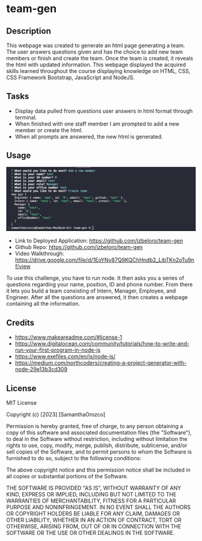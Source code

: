 # team-gen

## Description

This webpage was created to generate an html page generating a team. The user answers questions given and has the choice to add new team members or finish and create the team. Once the team is created, it reveals the html with updated information. This webpage displayed the acquired skills learned throughout the course displaying knowledge on HTML, CSS, CSS Framework Bootstrap, JavaScript and NodeJS. 


## Tasks
- Display data pulled from questions user answers in html format through terminal.
- When finished with one staff member I am prompted to add a new member or create the html.
- When all prompts are answered, the new html is generated.


## Usage
![ScreenShot](./assets/shot.png)

- Link to Deployed Application: https://github.com/izbeloro/team-gen
- Github Repo: https://github.com/izbeloro/team-gen
- Video Walkthrough: https://drive.google.com/file/d/1EoYNv87Q9KQChHndb2_LibTKn2oTu9nf/view


To use this challenge, you have to run node. It then asks you a series of questions regarding your name, position, ID and phone number. From there it lets you build a team consisting of Intern, Manager, Employee, and Engineer. After all the questions are answered, it then creates a webpage containing all the information.


## Credits

- https://www.makeareadme.com/#license-1
- https://www.digitalocean.com/community/tutorials/how-to-write-and-run-your-first-program-in-node-js
- https://www.exefiles.com/en/js/node-js/
- https://medium.com/northcoders/creating-a-project-generator-with-node-29e13b3cd309


## License

MIT License

Copyright (c) [2023] [SamanthaOrozco]

Permission is hereby granted, free of charge, to any person obtaining a copy
of this software and associated documentation files (the "Software"), to deal
in the Software without restriction, including without limitation the rights
to use, copy, modify, merge, publish, distribute, sublicense, and/or sell
copies of the Software, and to permit persons to whom the Software is
furnished to do so, subject to the following conditions:

The above copyright notice and this permission notice shall be included in all
copies or substantial portions of the Software.

THE SOFTWARE IS PROVIDED "AS IS", WITHOUT WARRANTY OF ANY KIND, EXPRESS OR
IMPLIED, INCLUDING BUT NOT LIMITED TO THE WARRANTIES OF MERCHANTABILITY,
FITNESS FOR A PARTICULAR PURPOSE AND NONINFRINGEMENT. IN NO EVENT SHALL THE
AUTHORS OR COPYRIGHT HOLDERS BE LIABLE FOR ANY CLAIM, DAMAGES OR OTHER
LIABILITY, WHETHER IN AN ACTION OF CONTRACT, TORT OR OTHERWISE, ARISING FROM,
OUT OF OR IN CONNECTION WITH THE SOFTWARE OR THE USE OR OTHER DEALINGS IN THE
SOFTWARE.
